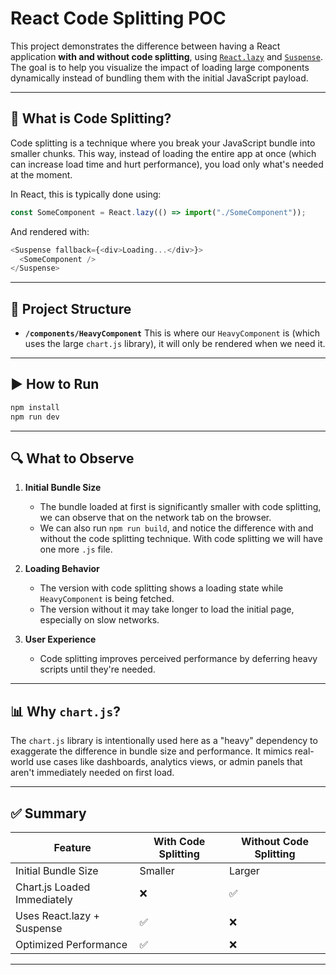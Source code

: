 # React Code Splitting POC

This project demonstrates the difference between having a React application **with and without code splitting**, using [`React.lazy`](https://reactjs.org/docs/code-splitting.html#reactlazy) and [`Suspense`](https://reactjs.org/docs/concurrent-mode-suspense.html). The goal is to help you visualize the impact of loading large components dynamically instead of bundling them with the initial JavaScript payload.

---

## 🧠 What is Code Splitting?

Code splitting is a technique where you break your JavaScript bundle into smaller chunks. This way, instead of loading the entire app at once (which can increase load time and hurt performance), you load only what's needed at the moment.

In React, this is typically done using:

```js
const SomeComponent = React.lazy(() => import("./SomeComponent"));
```

And rendered with:

```js
<Suspense fallback={<div>Loading...</div>}>
  <SomeComponent />
</Suspense>
```

---

## 📂 Project Structure

- **`/components/HeavyComponent`**
  This is where our `HeavyComponent` is (which uses the large `chart.js` library), it will only be rendered when we need it.

---

## ▶️ How to Run

```bash
npm install
npm run dev
```

---

## 🔍 What to Observe

1. **Initial Bundle Size**

   - The bundle loaded at first is significantly smaller with code splitting, we can observe that on the network tab on the browser.
   - We can also run `npm run build`, and notice the difference with and without the code splitting technique. With code splitting we will have one more `.js` file.

2. **Loading Behavior**

   - The version with code splitting shows a loading state while `HeavyComponent` is being fetched.
   - The version without it may take longer to load the initial page, especially on slow networks.

3. **User Experience**

   - Code splitting improves perceived performance by deferring heavy scripts until they're needed.

---

## 📊 Why `chart.js`?

The `chart.js` library is intentionally used here as a "heavy" dependency to exaggerate the difference in bundle size and performance. It mimics real-world use cases like dashboards, analytics views, or admin panels that aren't immediately needed on first load.

---

## ✅ Summary

| Feature                     | With Code Splitting | Without Code Splitting |
| --------------------------- | ------------------- | ---------------------- |
| Initial Bundle Size         | Smaller             | Larger                 |
| Chart.js Loaded Immediately | ❌                  | ✅                     |
| Uses React.lazy + Suspense  | ✅                  | ❌                     |
| Optimized Performance       | ✅                  | ❌                     |

---
